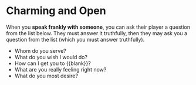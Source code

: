 # Charming and Open
When you **speak frankly with someone**, you can ask their player a question from the list below. They must answer it truthfully, then they may ask you a question from the list (which you must answer truthfully).

 - Whom do you serve?
 - What do you wish I would do?
 - How can I get you to {{blank}}?
 - What are you really feeling right now?
 - What do you most desire?